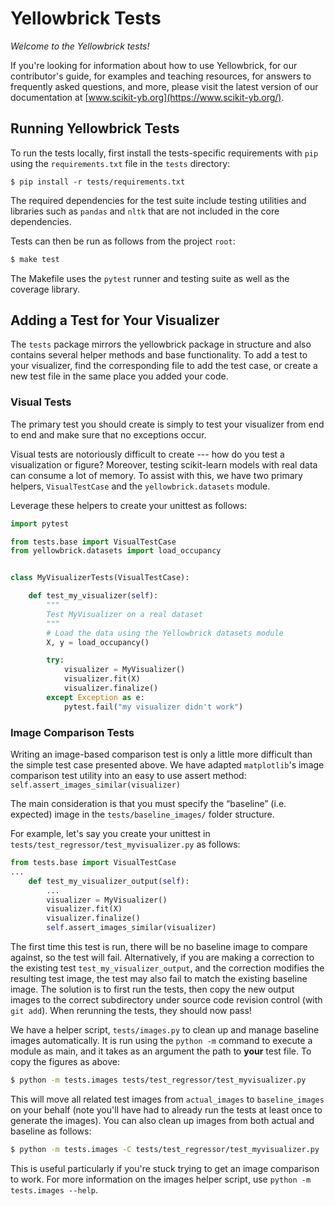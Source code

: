 # Yellowbrick Tests

*Welcome to the Yellowbrick tests!*

If you're looking for information about how to use Yellowbrick, for our contributor's guide, for examples and teaching resources, for answers to frequently asked questions, and more, please visit the latest version of our documentation at [www.scikit-yb.org](https://www.scikit-yb.org/). 

## Running Yellowbrick Tests

To run the tests locally, first install the tests-specific requirements with `pip` using the `requirements.txt` file in the `tests` directory:

```
$ pip install -r tests/requirements.txt
```

The required dependencies for the test suite include testing utilities and libraries such as `pandas` and `nltk` that are not included in the core dependencies.

Tests can then be run as follows from the project `root`:

```bash
$ make test
```

The Makefile uses the `pytest` runner and testing suite as well as the coverage library. 

## Adding a Test for Your Visualizer

The `tests` package mirrors the yellowbrick package in structure and also contains several helper methods and base functionality. To add a test to your visualizer, find the corresponding file to add the test case, or create a new test file in the same place you added your code.

### Visual Tests

The primary test you should create is simply to test your visualizer from end to end and make sure that no exceptions occur. 

Visual tests are notoriously difficult to create --- how do you test a visualization or figure? Moreover, testing scikit-learn models with real data can consume a lot of memory. To assist with this, we have two primary helpers, `VisualTestCase` and the `yellowbrick.datasets` module. 

Leverage these helpers to create your unittest as follows:

```python
import pytest

from tests.base import VisualTestCase
from yellowbrick.datasets import load_occupancy


class MyVisualizerTests(VisualTestCase):

    def test_my_visualizer(self):
        """
        Test MyVisualizer on a real dataset
        """
        # Load the data using the Yellowbrick datasets module
        X, y = load_occupancy()

        try:
            visualizer = MyVisualizer()
            visualizer.fit(X)
            visualizer.finalize()
        except Exception as e:
            pytest.fail("my visualizer didn't work")
```

### Image Comparison Tests

Writing an image-based comparison test is only a little more difficult than the simple test case presented above. We have adapted `matplotlib`'s image comparison test utility into an easy to use assert method: `self.assert_images_similar(visualizer)`

The main consideration is that you must specify the “baseline” (i.e. expected) image in the `tests/baseline_images/` folder structure.

For example, let's say you create your unittest in `tests/test_regressor/test_myvisualizer.py` as follows:

```python
from tests.base import VisualTestCase
...
    def test_my_visualizer_output(self):
        ...
        visualizer = MyVisualizer()
        visualizer.fit(X)
        visualizer.finalize()
        self.assert_images_similar(visualizer)
```

The first time this test is run, there will be no baseline image to compare against, so the test will fail. Alternatively, if you are making a correction to the existing test `test_my_visualizer_output`, and the correction modifies the resulting test image, the test may also fail to match the existing baseline image. The solution is to first run the tests, then copy the new output images to the correct subdirectory under source code revision control (with `git add`). When rerunning the tests, they should now pass!

We have a helper script, `tests/images.py` to clean up and manage baseline images automatically. It is run using the ``python -m`` command to execute a module as main, and it takes as an argument the path to **your** test file. To copy the figures as above:

```bash
$ python -m tests.images tests/test_regressor/test_myvisualizer.py
```

This will move all related test images from `actual_images` to `baseline_images` on your behalf (note you'll have had to already run the tests at least once to generate the images). You can also clean up images from both actual and baseline as follows:

```bash
$ python -m tests.images -C tests/test_regressor/test_myvisualizer.py
```

This is useful particularly if you're stuck trying to get an image comparison to work. For more information on the images helper script, use `python -m tests.images --help`.
